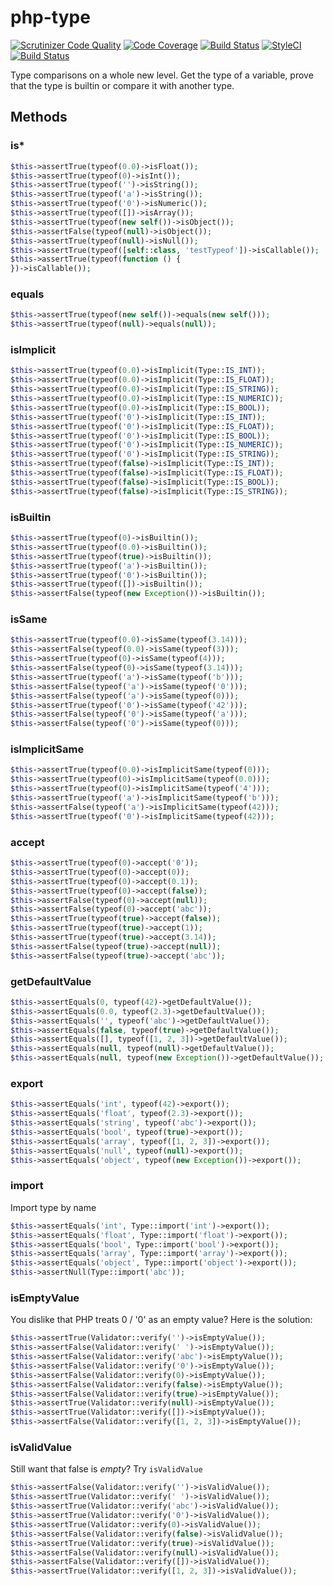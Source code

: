 # php-type

[![Scrutinizer Code Quality](https://scrutinizer-ci.com/g/Dgame/php-type/badges/quality-score.png?b=master)](https://scrutinizer-ci.com/g/Dgame/php-type/?branch=master)
[![Code Coverage](https://scrutinizer-ci.com/g/Dgame/php-type/badges/coverage.png?b=master)](https://scrutinizer-ci.com/g/Dgame/php-type/?branch=master)
[![Build Status](https://scrutinizer-ci.com/g/Dgame/php-type/badges/build.png?b=master)](https://scrutinizer-ci.com/g/Dgame/php-type/build-status/master)
[![StyleCI](https://styleci.io/repos/68286580/shield?branch=master)](https://styleci.io/repos/68286580)
[![Build Status](https://travis-ci.org/Dgame/php-type.svg?branch=master)](https://travis-ci.org/Dgame/php-type)

Type comparisons on a whole new level.
Get the type of a variable, prove that the type is builtin or compare it with another type.

## Methods

### is*
```php
$this->assertTrue(typeof(0.0)->isFloat());
$this->assertTrue(typeof(0)->isInt());
$this->assertTrue(typeof('')->isString());
$this->assertTrue(typeof('a')->isString());
$this->assertTrue(typeof('0')->isNumeric());
$this->assertTrue(typeof([])->isArray());
$this->assertTrue(typeof(new self())->isObject());
$this->assertFalse(typeof(null)->isObject());
$this->assertTrue(typeof(null)->isNull());
$this->assertTrue(typeof([self::class, 'testTypeof'])->isCallable());
$this->assertTrue(typeof(function () {
})->isCallable());
```

### equals
```php
$this->assertTrue(typeof(new self())->equals(new self()));
$this->assertTrue(typeof(null)->equals(null));
```

### isImplicit
```php
$this->assertTrue(typeof(0.0)->isImplicit(Type::IS_INT));
$this->assertTrue(typeof(0.0)->isImplicit(Type::IS_FLOAT));
$this->assertTrue(typeof(0.0)->isImplicit(Type::IS_STRING));
$this->assertTrue(typeof(0.0)->isImplicit(Type::IS_NUMERIC));
$this->assertTrue(typeof(0.0)->isImplicit(Type::IS_BOOL));
$this->assertTrue(typeof('0')->isImplicit(Type::IS_INT));
$this->assertTrue(typeof('0')->isImplicit(Type::IS_FLOAT));
$this->assertTrue(typeof('0')->isImplicit(Type::IS_BOOL));
$this->assertTrue(typeof('0')->isImplicit(Type::IS_NUMERIC));
$this->assertTrue(typeof('0')->isImplicit(Type::IS_STRING));
$this->assertTrue(typeof(false)->isImplicit(Type::IS_INT));
$this->assertTrue(typeof(false)->isImplicit(Type::IS_FLOAT));
$this->assertTrue(typeof(false)->isImplicit(Type::IS_BOOL));
$this->assertTrue(typeof(false)->isImplicit(Type::IS_STRING));
```

### isBuiltin
```php
$this->assertTrue(typeof(0)->isBuiltin());
$this->assertTrue(typeof(0.0)->isBuiltin());
$this->assertTrue(typeof(true)->isBuiltin());
$this->assertTrue(typeof('a')->isBuiltin());
$this->assertTrue(typeof('0')->isBuiltin());
$this->assertTrue(typeof([])->isBuiltin());
$this->assertFalse(typeof(new Exception())->isBuiltin());
```

### isSame
```php
$this->assertTrue(typeof(0.0)->isSame(typeof(3.14)));
$this->assertFalse(typeof(0.0)->isSame(typeof(3)));
$this->assertTrue(typeof(0)->isSame(typeof(4)));
$this->assertFalse(typeof(0)->isSame(typeof(3.14)));
$this->assertTrue(typeof('a')->isSame(typeof('b')));
$this->assertFalse(typeof('a')->isSame(typeof('0')));
$this->assertFalse(typeof('a')->isSame(typeof(0)));
$this->assertTrue(typeof('0')->isSame(typeof('42')));
$this->assertFalse(typeof('0')->isSame(typeof('a')));
$this->assertFalse(typeof('0')->isSame(typeof(0)));
```

### isImplicitSame
```php
$this->assertTrue(typeof(0.0)->isImplicitSame(typeof(0)));
$this->assertTrue(typeof(0)->isImplicitSame(typeof(0.0)));
$this->assertTrue(typeof(0)->isImplicitSame(typeof('4')));
$this->assertTrue(typeof('a')->isImplicitSame(typeof('b')));
$this->assertFalse(typeof('a')->isImplicitSame(typeof(42)));
$this->assertTrue(typeof('0')->isImplicitSame(typeof(42)));
```

### accept
```php
$this->assertTrue(typeof(0)->accept('0'));
$this->assertTrue(typeof(0)->accept(0));
$this->assertTrue(typeof(0)->accept(0.1));
$this->assertTrue(typeof(0)->accept(false));
$this->assertFalse(typeof(0)->accept(null));
$this->assertFalse(typeof(0)->accept('abc'));
$this->assertTrue(typeof(true)->accept(false));
$this->assertTrue(typeof(true)->accept(1));
$this->assertTrue(typeof(true)->accept(3.14));
$this->assertFalse(typeof(true)->accept(null));
$this->assertFalse(typeof(true)->accept('abc'));
```

### getDefaultValue
```php
$this->assertEquals(0, typeof(42)->getDefaultValue());
$this->assertEquals(0.0, typeof(2.3)->getDefaultValue());
$this->assertEquals('', typeof('abc')->getDefaultValue());
$this->assertEquals(false, typeof(true)->getDefaultValue());
$this->assertEquals([], typeof([1, 2, 3])->getDefaultValue());
$this->assertEquals(null, typeof(null)->getDefaultValue());
$this->assertEquals(null, typeof(new Exception())->getDefaultValue());
```

### export
```php
$this->assertEquals('int', typeof(42)->export());
$this->assertEquals('float', typeof(2.3)->export());
$this->assertEquals('string', typeof('abc')->export());
$this->assertEquals('bool', typeof(true)->export());
$this->assertEquals('array', typeof([1, 2, 3])->export());
$this->assertEquals('null', typeof(null)->export());
$this->assertEquals('object', typeof(new Exception())->export());
```

### import
Import type by name
```php
$this->assertEquals('int', Type::import('int')->export());
$this->assertEquals('float', Type::import('float')->export());
$this->assertEquals('bool', Type::import('bool')->export());
$this->assertEquals('array', Type::import('array')->export());
$this->assertEquals('object', Type::import('object')->export());
$this->assertNull(Type::import('abc'));
```

### isEmptyValue
You dislike that PHP treats 0 / '0' as an empty value? Here is the solution:

```php
$this->assertTrue(Validator::verify('')->isEmptyValue());
$this->assertFalse(Validator::verify(' ')->isEmptyValue());
$this->assertFalse(Validator::verify('abc')->isEmptyValue());
$this->assertFalse(Validator::verify('0')->isEmptyValue());
$this->assertFalse(Validator::verify(0)->isEmptyValue());
$this->assertFalse(Validator::verify(false)->isEmptyValue());
$this->assertFalse(Validator::verify(true)->isEmptyValue());
$this->assertTrue(Validator::verify(null)->isEmptyValue());
$this->assertTrue(Validator::verify([])->isEmptyValue());
$this->assertFalse(Validator::verify([1, 2, 3])->isEmptyValue());
```

### isValidValue
Still want that false is _empty_? Try `isValidValue`

```php
$this->assertFalse(Validator::verify('')->isValidValue());
$this->assertTrue(Validator::verify(' ')->isValidValue());
$this->assertTrue(Validator::verify('abc')->isValidValue());
$this->assertTrue(Validator::verify('0')->isValidValue());
$this->assertTrue(Validator::verify(0)->isValidValue());
$this->assertFalse(Validator::verify(false)->isValidValue());
$this->assertTrue(Validator::verify(true)->isValidValue());
$this->assertFalse(Validator::verify(null)->isValidValue());
$this->assertFalse(Validator::verify([])->isValidValue());
$this->assertTrue(Validator::verify([1, 2, 3])->isValidValue());
```
